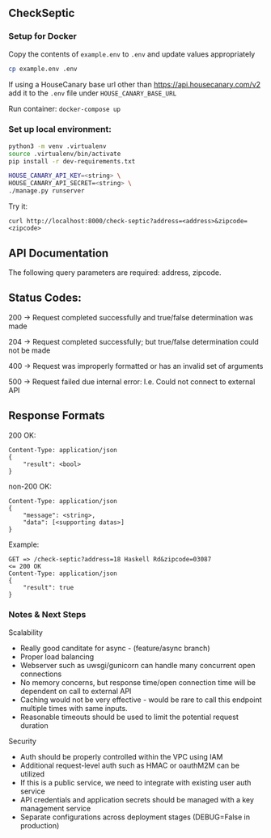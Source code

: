 CheckSeptic
---

### Setup for Docker

Copy the contents of `example.env` to `.env` and update values appropriately

```bash
cp example.env .env
```

If using a HouseCanary base url other than https://api.housecanary.com/v2 add it to the `.env` file under `HOUSE_CANARY_BASE_URL`

Run container: `docker-compose up`

### Set up local environment:

```bash
python3 -m venv .virtualenv
source .virtualenv/bin/activate
pip install -r dev-requirements.txt

HOUSE_CANARY_API_KEY=<string> \
HOUSE_CANARY_API_SECRET=<string> \
./manage.py runserver
```

Try it:
```
curl http://localhost:8000/check-septic?address=<address>&zipcode=<zipcode>
```

## API Documentation
The following query parameters are required: address, zipcode.

Status Codes:
---
200 -> Request completed successfully and true/false determination was made

204 -> Request completed successfully; but true/false determination could not be made

400 -> Request was improperly formatted or has an invalid set of arguments

500 -> Request failed due internal error: I.e. Could not connect to external API

Response Formats
---
200 OK:
```
Content-Type: application/json
{
    "result": <bool>
}
```

non-200 OK:
```
Content-Type: application/json
{
    "message": <string>,
    "data": [<supporting datas>]
}
```

Example:
```
GET => /check-septic?address=18 Haskell Rd&zipcode=03087
<= 200 OK
Content-Type: application/json
{
    "result": true
}
```

### Notes & Next Steps
Scalability
  - Really good canditate for async - (feature/async branch)
  - Proper load balancing
  - Webserver such as uwsgi/gunicorn can handle many concurrent open connections
  - No memory concerns, but response time/open connection time will be dependent on call to external API
  - Caching would not be very effective - would be rare to call this endpoint multiple times with same inputs.
  - Reasonable timeouts should be used to limit the potential request duration

Security
  - Auth should be properly controlled within the VPC using IAM
  - Additional request-level auth such as HMAC or oauthM2M can be utilized
  - If this is a public service, we need to integrate with existing user auth service
  - API credentials and application secrets should be managed with a key management service
  - Separate configurations across deployment stages (DEBUG=False in production)

